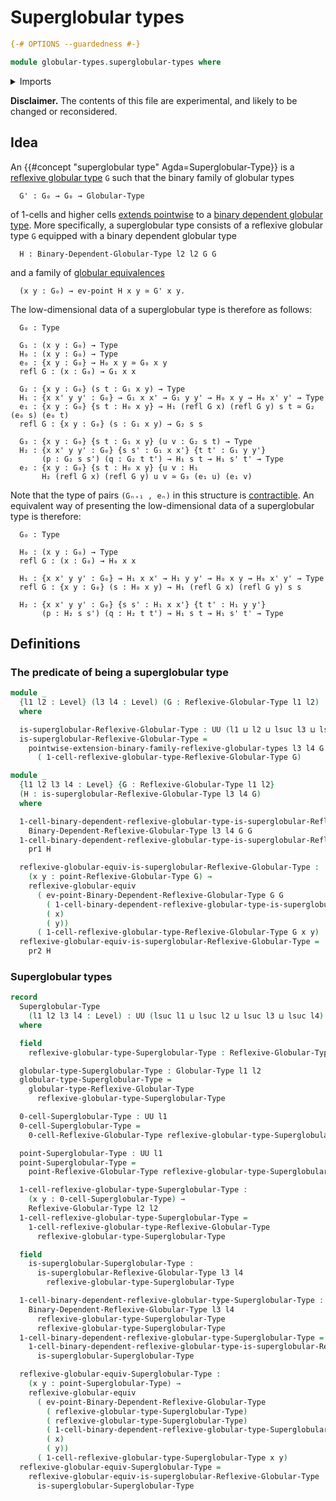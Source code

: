 # Superglobular types

```agda
{-# OPTIONS --guardedness #-}

module globular-types.superglobular-types where
```

<details><summary>Imports</summary>

```agda
open import foundation.dependent-pair-types
open import foundation.universe-levels

open import globular-types.binary-dependent-reflexive-globular-types
open import globular-types.globular-types
open import globular-types.points-reflexive-globular-types
open import globular-types.pointwise-extensions-binary-families-reflexive-globular-types
open import globular-types.reflexive-globular-equivalences
open import globular-types.reflexive-globular-types
```

</details>

**Disclaimer.** The contents of this file are experimental, and likely to be
changed or reconsidered.

## Idea

An {{#concept "superglobular type" Agda=Superglobular-Type}} is a
[reflexive globular type](globular-types.reflexive-globular-types.md) `G` such
that the binary family of globular types

```text
  G' : G₀ → G₀ → Globular-Type
```

of 1-cells and higher cells
[extends pointwise](globular-types.pointwise-extensions-binary-families-globular-types.md)
to a
[binary dependent globular type](globular-types.binary-dependent-globular-types.md).
More specifically, a superglobular type consists of a reflexive globular type
`G` equipped with a binary dependent globular type

```text
  H : Binary-Dependent-Globular-Type l2 l2 G G
```

and a family of [globular equivalences](globular-types.globular-equivalences.md)

```text
  (x y : G₀) → ev-point H x y ≃ G' x y.
```

The low-dimensional data of a superglobular type is therefore as follows:

```text
  G₀ : Type

  G₁ : (x y : G₀) → Type
  H₀ : (x y : G₀) → Type
  e₀ : {x y : G₀} → H₀ x y ≃ G₀ x y
  refl G : (x : G₀) → G₁ x x

  G₂ : {x y : G₀} (s t : G₁ x y) → Type
  H₁ : {x x' y y' : G₀} → G₁ x x' → G₁ y y' → H₀ x y → H₀ x' y' → Type
  e₁ : {x y : G₀} {s t : H₀ x y} → H₁ (refl G x) (refl G y) s t ≃ G₂ (e₀ s) (e₀ t)
  refl G : {x y : G₀} (s : G₁ x y) → G₂ s s

  G₃ : {x y : G₀} {s t : G₁ x y} (u v : G₂ s t) → Type
  H₂ : {x x' y y' : G₀} {s s' : G₁ x x'} {t t' : G₁ y y'}
       (p : G₂ s s') (q : G₂ t t') → H₁ s t → H₁ s' t' → Type
  e₂ : {x y : G₀} {s t : H₀ x y} {u v : H₁
       H₂ (refl G x) (refl G y) u v ≃ G₃ (e₁ u) (e₁ v)
```

Note that the type of pairs `(Gₙ₊₁ , eₙ)` in this structure is
[contractible](foundation-core.contractible-types.md). An equivalent way of
presenting the low-dimensional data of a superglobular type is therefore:

```text
  G₀ : Type

  H₀ : (x y : G₀) → Type
  refl G : (x : G₀) → H₀ x x

  H₁ : {x x' y y' : G₀} → H₁ x x' → H₁ y y' → H₀ x y → H₀ x' y' → Type
  refl G : {x y : G₀} (s : H₀ x y) → H₁ (refl G x) (refl G y) s s

  H₂ : {x x' y y' : G₀} {s s' : H₁ x x'} {t t' : H₁ y y'}
       (p : H₂ s s') (q : H₂ t t') → H₁ s t → H₁ s' t' → Type
```

## Definitions

### The predicate of being a superglobular type

```agda
module _
  {l1 l2 : Level} (l3 l4 : Level) (G : Reflexive-Globular-Type l1 l2)
  where

  is-superglobular-Reflexive-Globular-Type : UU (l1 ⊔ l2 ⊔ lsuc l3 ⊔ lsuc l4)
  is-superglobular-Reflexive-Globular-Type =
    pointwise-extension-binary-family-reflexive-globular-types l3 l4 G G
      ( 1-cell-reflexive-globular-type-Reflexive-Globular-Type G)

module _
  {l1 l2 l3 l4 : Level} {G : Reflexive-Globular-Type l1 l2}
  (H : is-superglobular-Reflexive-Globular-Type l3 l4 G)
  where

  1-cell-binary-dependent-reflexive-globular-type-is-superglobular-Reflexive-Globular-Type :
    Binary-Dependent-Reflexive-Globular-Type l3 l4 G G
  1-cell-binary-dependent-reflexive-globular-type-is-superglobular-Reflexive-Globular-Type =
    pr1 H

  reflexive-globular-equiv-is-superglobular-Reflexive-Globular-Type :
    (x y : point-Reflexive-Globular-Type G) →
    reflexive-globular-equiv
      ( ev-point-Binary-Dependent-Reflexive-Globular-Type G G
        ( 1-cell-binary-dependent-reflexive-globular-type-is-superglobular-Reflexive-Globular-Type)
        ( x)
        ( y))
      ( 1-cell-reflexive-globular-type-Reflexive-Globular-Type G x y)
  reflexive-globular-equiv-is-superglobular-Reflexive-Globular-Type =
    pr2 H
```

### Superglobular types

```agda
record
  Superglobular-Type
    (l1 l2 l3 l4 : Level) : UU (lsuc l1 ⊔ lsuc l2 ⊔ lsuc l3 ⊔ lsuc l4)
  where

  field
    reflexive-globular-type-Superglobular-Type : Reflexive-Globular-Type l1 l2

  globular-type-Superglobular-Type : Globular-Type l1 l2
  globular-type-Superglobular-Type =
    globular-type-Reflexive-Globular-Type
      reflexive-globular-type-Superglobular-Type

  0-cell-Superglobular-Type : UU l1
  0-cell-Superglobular-Type =
    0-cell-Reflexive-Globular-Type reflexive-globular-type-Superglobular-Type

  point-Superglobular-Type : UU l1
  point-Superglobular-Type =
    point-Reflexive-Globular-Type reflexive-globular-type-Superglobular-Type

  1-cell-reflexive-globular-type-Superglobular-Type :
    (x y : 0-cell-Superglobular-Type) →
    Reflexive-Globular-Type l2 l2
  1-cell-reflexive-globular-type-Superglobular-Type =
    1-cell-reflexive-globular-type-Reflexive-Globular-Type
      reflexive-globular-type-Superglobular-Type

  field
    is-superglobular-Superglobular-Type :
      is-superglobular-Reflexive-Globular-Type l3 l4
        reflexive-globular-type-Superglobular-Type

  1-cell-binary-dependent-reflexive-globular-type-Superglobular-Type :
    Binary-Dependent-Reflexive-Globular-Type l3 l4
      reflexive-globular-type-Superglobular-Type
      reflexive-globular-type-Superglobular-Type
  1-cell-binary-dependent-reflexive-globular-type-Superglobular-Type =
    1-cell-binary-dependent-reflexive-globular-type-is-superglobular-Reflexive-Globular-Type
      is-superglobular-Superglobular-Type

  reflexive-globular-equiv-Superglobular-Type :
    (x y : point-Superglobular-Type) →
    reflexive-globular-equiv
      ( ev-point-Binary-Dependent-Reflexive-Globular-Type
        ( reflexive-globular-type-Superglobular-Type)
        ( reflexive-globular-type-Superglobular-Type)
        ( 1-cell-binary-dependent-reflexive-globular-type-Superglobular-Type)
        ( x)
        ( y))
      ( 1-cell-reflexive-globular-type-Superglobular-Type x y)
  reflexive-globular-equiv-Superglobular-Type =
    reflexive-globular-equiv-is-superglobular-Reflexive-Globular-Type
      is-superglobular-Superglobular-Type
```
